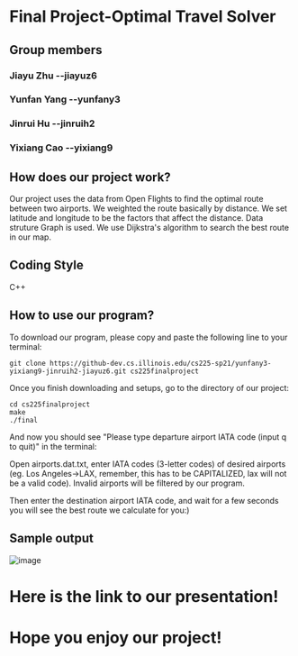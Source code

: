 # Final Project-Optimal Travel Solver

## Group members

### Jiayu Zhu --jiayuz6
### Yunfan Yang --yunfany3
### Jinrui Hu --jinruih2
### Yixiang Cao --yixiang9




## How does our project work?
Our project uses the data from Open Flights to find the optimal route between two airports. We weighted the route basically by distance. We set latitude and longitude to be the factors that affect the distance. Data struture Graph is used. We use Dijkstra's algorithm to search the best route in our map.


## Coding Style

C++ 


## How to use our program?

To download our program, please copy and paste the following line to your terminal:

    git clone https://github-dev.cs.illinois.edu/cs225-sp21/yunfany3-yixiang9-jinruih2-jiayuz6.git cs225finalproject
    
Once you finish downloading and setups, go to the directory of our project:
    
    cd cs225finalproject
    make
    ./final
    
And now you should see "Please type departure airport IATA code (input q to quit)" in the terminal:

Open airports.dat.txt, enter IATA codes (3-letter codes) of desired airports (eg. Los Angeles->LAX, remember, this has to be CAPITALIZED, lax will not be a valid code). Invalid airports will be filtered by our program.

Then enter the destination airport IATA code, and wait for a few seconds you will see the best route we calculate for you:)


## Sample output


![image](https://github-dev.cs.illinois.edu/cs225-sp21/yunfany3-yixiang9-jinruih2-jiayuz6/blob/master/sampleoutput.png)






# Here is the link to our presentation!

# Hope you enjoy our project!

